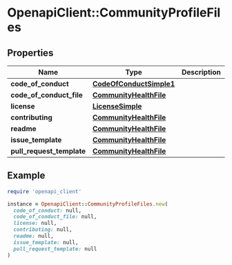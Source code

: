 # OpenapiClient::CommunityProfileFiles

## Properties

| Name | Type | Description | Notes |
| ---- | ---- | ----------- | ----- |
| **code_of_conduct** | [**CodeOfConductSimple1**](CodeOfConductSimple1.md) |  |  |
| **code_of_conduct_file** | [**CommunityHealthFile**](CommunityHealthFile.md) |  |  |
| **license** | [**LicenseSimple**](LicenseSimple.md) |  |  |
| **contributing** | [**CommunityHealthFile**](CommunityHealthFile.md) |  |  |
| **readme** | [**CommunityHealthFile**](CommunityHealthFile.md) |  |  |
| **issue_template** | [**CommunityHealthFile**](CommunityHealthFile.md) |  |  |
| **pull_request_template** | [**CommunityHealthFile**](CommunityHealthFile.md) |  |  |

## Example

```ruby
require 'openapi_client'

instance = OpenapiClient::CommunityProfileFiles.new(
  code_of_conduct: null,
  code_of_conduct_file: null,
  license: null,
  contributing: null,
  readme: null,
  issue_template: null,
  pull_request_template: null
)
```

